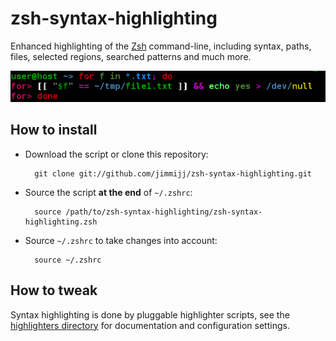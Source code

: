 zsh-syntax-highlighting
=======================

Enhanced highlighting of the [Zsh](http://www.zsh.org) command-line, including syntax, paths, files, selected regions, searched patterns and much more.

![](misc/screenshot.png)


How to install
--------------

* Download the script or clone this repository:

        git clone git://github.com/jimmijj/zsh-syntax-highlighting.git

* Source the script **at the end** of `~/.zshrc`:

        source /path/to/zsh-syntax-highlighting/zsh-syntax-highlighting.zsh

* Source `~/.zshrc`  to take changes into account:

        source ~/.zshrc

How to tweak
------------

Syntax highlighting is done by pluggable highlighter scripts, see the [highlighters directory](highlighters)
for documentation and configuration settings.
